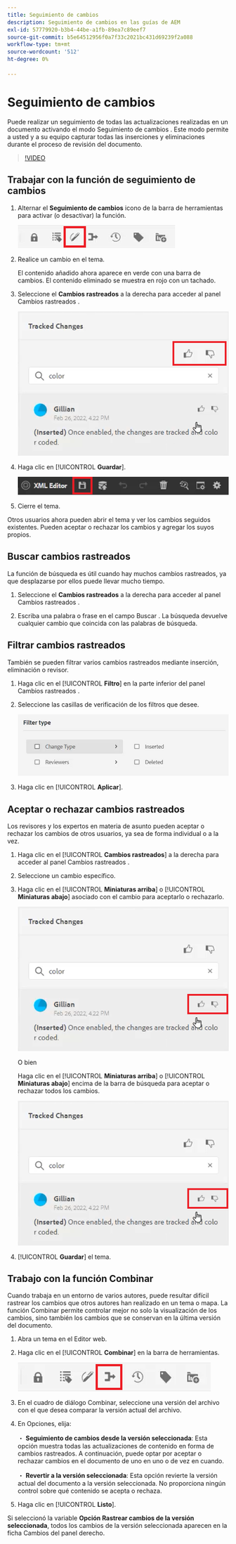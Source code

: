 ```yaml
---
title: Seguimiento de cambios
description: Seguimiento de cambios en las guías de AEM
exl-id: 57779920-b3b4-44be-a1fb-89ea7c89eef7
source-git-commit: b5e64512956f0a7f33c2021bc431d69239f2a088
workflow-type: tm+mt
source-wordcount: '512'
ht-degree: 0%

---
```


# Seguimiento de cambios

Puede realizar un seguimiento de todas las actualizaciones realizadas en un documento activando el modo Seguimiento de cambios . Este modo permite a usted y a su equipo capturar todas las inserciones y eliminaciones durante el proceso de revisión del documento.

>[!VIDEO](https://video.tv.adobe.com/v/342763)

## Trabajar con la función de seguimiento de cambios

1. Alternar el **Seguimiento de cambios** icono de la barra de herramientas para activar (o desactivar) la función.

   ![Seguimiento de cambios](images/lesson-12/track-changes-icon.png)

2. Realice un cambio en el tema.

   El contenido añadido ahora aparece en verde con una barra de cambios. El contenido eliminado se muestra en rojo con un tachado.

3. Seleccione el **Cambios rastreados** a la derecha para acceder al panel Cambios rastreados .

   ![Aceptar/Rechazar todo](images/lesson-12/accept-reject-all.png)

4. Haga clic en [!UICONTROL **Guardar**].

   ![Icono Guardar](images/lesson-12/save-icon.png)

5. Cierre el tema.

Otros usuarios ahora pueden abrir el tema y ver los cambios seguidos existentes. Pueden aceptar o rechazar los cambios y agregar los suyos propios.

## Buscar cambios rastreados

La función de búsqueda es útil cuando hay muchos cambios rastreados, ya que desplazarse por ellos puede llevar mucho tiempo.

1. Seleccione el **Cambios rastreados** a la derecha para acceder al panel Cambios rastreados .

2. Escriba una palabra o frase en el campo Buscar .
La búsqueda devuelve cualquier cambio que coincida con las palabras de búsqueda.

## Filtrar cambios rastreados

También se pueden filtrar varios cambios rastreados mediante inserción, eliminación o revisor.

1. Haga clic en el [!UICONTROL **Filtro**] en la parte inferior del panel Cambios rastreados .

2. Seleccione las casillas de verificación de los filtros que desee.

   ![Interfaz de usuario del filtro](images/lesson-12/filter.png)

3. Haga clic en [!UICONTROL **Aplicar**].

## Aceptar o rechazar cambios rastreados

Los revisores y los expertos en materia de asunto pueden aceptar o rechazar los cambios de otros usuarios, ya sea de forma individual o a la vez.

1. Haga clic en el [!UICONTROL **Cambios rastreados**] a la derecha para acceder al panel Cambios rastreados .

2. Seleccione un cambio específico.

3. Haga clic en el [!UICONTROL **Miniaturas arriba**] o [!UICONTROL **Miniaturas abajo**] asociado con el cambio para aceptarlo o rechazarlo.

   ![Aceptar/rechazar una sola interfaz de usuario](images/lesson-12/accept-reject-single.png)

   O bien

   Haga clic en el [!UICONTROL **Miniaturas arriba**] o [!UICONTROL **Miniaturas abajo**] encima de la barra de búsqueda para aceptar o rechazar todos los cambios.

   ![Aceptar/rechazar una sola interfaz de usuario](images/lesson-12/accept-reject-single.png)

4. [!UICONTROL **Guardar**] el tema.

## Trabajo con la función Combinar

Cuando trabaja en un entorno de varios autores, puede resultar difícil rastrear los cambios que otros autores han realizado en un tema o mapa. La función Combinar permite controlar mejor no solo la visualización de los cambios, sino también los cambios que se conservan en la última versión del documento.

1. Abra un tema en el Editor web.

2. Haga clic en el [!UICONTROL **Combinar**] en la barra de herramientas.

   ![Icono Combinar](images/lesson-12/merge-icon.png)

3. En el cuadro de diálogo Combinar, seleccione una versión del archivo con el que desea comparar la versión actual del archivo.

4. En Opciones, elija:

   ・ **Seguimiento de cambios desde la versión seleccionada**: Esta opción muestra todas las actualizaciones de contenido en forma de cambios rastreados. A continuación, puede optar por aceptar o rechazar cambios en el documento de uno en uno o de vez en cuando.

   ・ **Revertir a la versión seleccionada**: Esta opción revierte la versión actual del documento a la versión seleccionada. No proporciona ningún control sobre qué contenido se acepta o rechaza.

5. Haga clic en [!UICONTROL **Listo**].

Si seleccionó la variable **Opción Rastrear cambios de la versión seleccionada**, todos los cambios de la versión seleccionada aparecen en la ficha Cambios del panel derecho.
